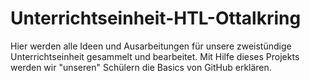 # Unterrichtseinheit-HTL-Ottalkring
Hier werden alle Ideen und Ausarbeitungen für unsere zweistündige Unterrichtseinheit gesammelt und bearbeitet.
Mit Hilfe dieses Projekts werden wir "unseren" Schülern die Basics von GitHub erklären.

